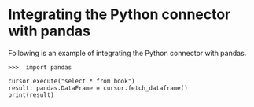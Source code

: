 # Integrating the Python connector with pandas<a name="python-connect-integrate-pandas"></a>

Following is an example of integrating the Python connector with pandas\.

```
>>>  import pandas

cursor.execute("select * from book")
result: pandas.DataFrame = cursor.fetch_dataframe()
print(result)
```